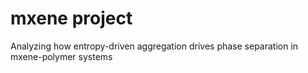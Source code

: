 # mxene project
Analyzing how entropy-driven aggregation drives phase separation in mxene-polymer systems
